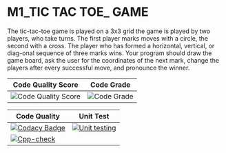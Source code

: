 


# M1_TIC TAC TOE_ GAME
The tic-tac-toe game is played on a 3x3 grid the game is played by two players, who take turns. The first player marks moves with a circle, the second with a cross. The player who has formed a horizontal, vertical, or diag-onal sequence of three marks wins. Your program should draw the game board, ask the user for the coordinates of the next mark, change the players after every successful move, and pronounce the winner.






|Code Quality Score| Code Grade |  
| ------------- | ------------- |
| ![Code Quality Score](https://www.code-inspector.com/project/27579/score/svg)| ![Code Grade](https://www.code-inspector.com/project/27579/status/svg)|



| Code Quality |    Unit Test            |
| ------------- | ------------- |
| [![Codacy Badge](https://app.codacy.com/project/badge/Grade/3e7da621bdc84d758a65b802afde36d5)](https://www.codacy.com/gh/vinay3099/STEPin_Tic-tac-toe-Game/dashboard?utm_source=github.com&amp;utm_medium=referral&amp;utm_content=vinay3099/STEPin_Tic-tac-toe-Game&amp;utm_campaign=Badge_Grade)|[![Unit testing](https://github.com/vinay3099/STEPin_Tic-tac-toe-Game/actions/workflows/unit_test.yml/badge.svg)](https://github.com/vinay3099/STEPin_Tic-tac-toe-Game/actions/workflows/unit_test.yml)|
  |[![Cpp-check](https://github.com/vinay3099/STEPin_Tic-tac-toe-Game/actions/workflows/c-cpp.yml/badge.svg)](https://github.com/vinay3099/STEPin_Tic-tac-toe-Game/actions/workflows/c-cpp.yml)|












